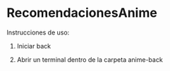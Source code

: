 # RecomendacionesAnime

Instrucciones de uso:

1. Iniciar back

1. Abrir un terminal dentro de la carpeta anime-back

